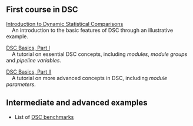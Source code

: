 ## First course in DSC
[Introduction to Dynamic Statistical Comparisons](tutorials/Intro_DSC.html)<br>
&nbsp; &nbsp; An introduction to the basic features of DSC through an illustrative example.

[DSC Basics, Part I](tutorials/Intro_Syntax_I.html)<br>
&nbsp; &nbsp; A tutorial on essential DSC concepts, including *modules*, *module groups* and *pipeline variables*.

[DSC Basics, Part II](tutorials/Intro_Syntax_II.html)<br>
&nbsp; &nbsp; A tutorial on more advanced concepts in DSC, including *module parameters*.

## Intermediate and advanced examples
* List of [DSC benchmarks](examples.html)
